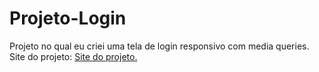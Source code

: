 # Projeto-Login
 Projeto no qual eu criei uma tela de login responsivo com media queries. <br>
 Site do projeto: <a href="https://cleciolira.github.io/Projeto-Login/">Site do projeto.</a>